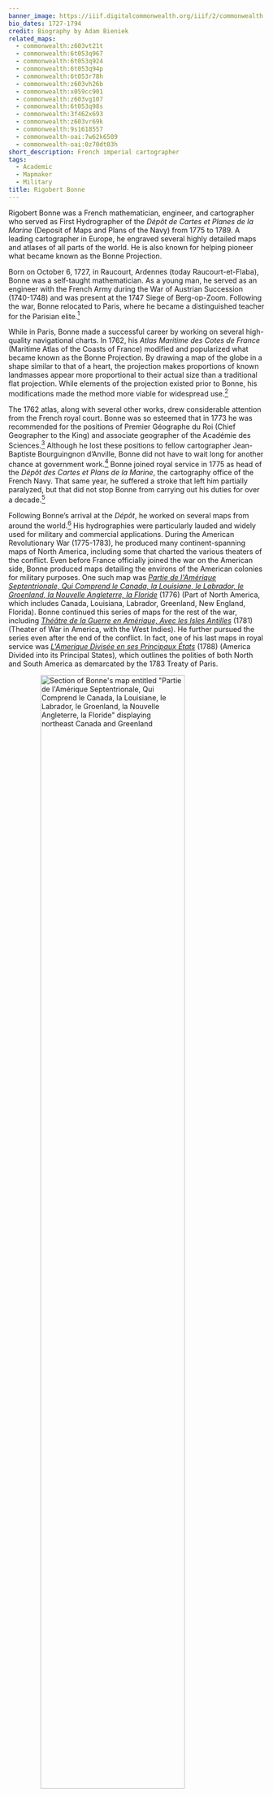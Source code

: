 ```yaml
---
banner_image: https://iiif.digitalcommonwealth.org/iiif/2/commonwealth:z603vt223/5839,4377,3138,1380/,1200/0/default.jpg
bio_dates: 1727-1794
credit: Biography by Adam Bieniek
related_maps:
  - commonwealth:z603vt21t
  - commonwealth:6t053q967
  - commonwealth:6t053q924
  - commonwealth:6t053q94p
  - commonwealth:6t053r78h
  - commonwealth:z603vh26b
  - commonwealth:x059cc901
  - commonwealth:z603vg107
  - commonwealth:6t053q98s
  - commonwealth:3f462x693
  - commonwealth:z603vr69k
  - commonwealth:9s1618557
  - commonwealth-oai:7w62k6509
  - commonwealth-oai:0z70dt03h
short_description: French imperial cartographer
tags:
  - Academic
  - Mapmaker
  - Military
title: Rigobert Bonne
---
```


Rigobert Bonne was a French mathematician, engineer, and cartographer who served as First Hydrographer of the _Dépôt de Cartes et Planes de la Marine_ (Deposit of Maps and Plans of the Navy) from 1775 to 1789. A leading cartographer in Europe, he engraved several highly detailed maps and atlases of all parts of the world. He is also known for helping pioneer what became known as the Bonne Projection.

Born on October 6, 1727, in Raucourt, Ardennes (today Raucourt-et-Flaba), Bonne was a self-taught mathematician. As a young man, he served as an engineer with the French Army during the War of Austrian Succession (1740-1748) and was present at the 1747 Siege of Berg-op-Zoom. Following the war, Bonne relocated to Paris, where he became a distinguished teacher for the Parisian elite.[^1]

While in Paris, Bonne made a successful career by working on several high-quality navigational charts. In 1762, his _Atlas Maritime des Cotes de France_ (Maritime Atlas of the Coasts of France) modified and popularized what became known as the Bonne Projection. By drawing a map of the globe in a shape similar to that of a heart, the projection makes proportions of known landmasses appear more proportional to their actual size than a traditional flat projection. While elements of the projection existed prior to Bonne, his modifications made the method more viable for widespread use.[^2]

The 1762 atlas, along with several other works, drew considerable attention from the French royal court. Bonne was so esteemed that in 1773 he was recommended for the positions of Premier Géographe du Roi (Chief Geographer to the King) and associate geographer of the Académie des Sciences.[^3] Although he lost these positions to fellow cartographer Jean-Baptiste Bourguingnon d’Anville, Bonne did not have to wait long for another chance at government work.[^4] Bonne joined royal service in 1775 as head of the _Dépôt des Cartes et Plans de la Marine_, the cartography office of the French Navy. That same year, he suffered a stroke that left him partially paralyzed, but that did not stop Bonne from carrying out his duties for over a decade.[^5]

Following Bonne’s arrival at the _Dépôt_, he worked on several maps from around the world.[^6] His hydrographies were particularly lauded and widely used for military and commercial applications. During the American Revolutionary War (1775-1783), he produced many continent-spanning maps of North America, including some that charted the various theaters of the conflict. Even before France officially joined the war on the American side, Bonne produced maps detailing the environs of the American colonies for military purposes. One such map was [_Partie de l'Amérique Septentrionale, Qui Comprend le Canada, la Louisiane, le Labrador, le Groenland, la Nouvelle Angleterre, la Floride_](/maps/commonwealth:x059cc901/) (1776) (Part of North America, which includes Canada, Louisiana, Labrador, Greenland, New England, Florida). Bonne continued this series of maps for the rest of the war, including [_Théâtre de la Guerre en Amérique, Avec les Isles Antilles_](/maps/commonwealth:9s1618557/) (1781) (Theater of War in America, with the West Indies). He further pursued the series even after the end of the conflict. In fact, one of his last maps in royal service was [_L'Amerique Divisée en ses Principaux États_](/maps/commonwealth:z603vt21t/) (1788) (America Divided into its Principal States), which outlines the polities of both North and South America as demarcated by the 1783 Treaty of Paris.

<a href="/maps/commonwealth:x059cc901/"><img src="https://iiif.digitalcommonwealth.org/iiif/2/commonwealth:x059cc919/4522,976,4015,4954/pct:50/0/default.jpg" alt="Section of Bonne&#39;s map entitled &quot;Partie de l&#39;Amérique Septentrionale, Qui Comprend le Canada, la Louisiane, le Labrador, le Groenland, la Nouvelle Angleterre, la Floride&quot; displaying northeast Canada and Greenland" style="display: block;margin-left: auto;margin-right: auto;width: 75%;" title="Section of Bonne&#39;s map &quot;Partie de l&#39;Amérique Septentrionale, Qui Comprend le Canada, la Louisiane, le Labrador, le Groenland, la Nouvelle Angleterre, la Floride&quot; displaying northeast Canada and Greenland"/></a>

Outside of his official capacity, Bonne collaborated with other cartographers and philosophers of the era. One famous work from this period, produced in collaboration with famed philosopher Abbe Guillaume-Thomas-Francois Raynal, is the [_Atlas de Toutes les Parties Connues du Globe Terrestre: Dressé pour l'Histoire Philosophique Et Politique des Établissements Et du Commerce des Européens dans les Deux Indes_](https://digitalarchive.tpl.ca/objects/351484/atlas-de-toutes-les-parties-connues-du-globe-terrestre--dr) (1780) (Atlas of All the Known Parts of the Terrestrial Globe: Drawn up for the Philosophical and Political History of the Settlements and Commerce of Europeans in the Two Indies).[^7] Perhaps Bonne’s best-known collaboration is the _Atlas Encyclopédique_ (1788), which he wrote with fellow cartographer and geologist Nicholas Desmarest.[^8]

Following his departure from royal service in 1789, Bonne continued to live in Paris and produce maps.[^9] To this day, his maps are known for their distinctive focus on accuracy over artistic flair. Many of his inland maps appear blank where information was unclear, and certain common elements, such as rose compasses, are not present.[^10] For instance, both elements are noticeably absent in the aforementioned 1776 map _Partie de l’Amérique Septentrionale_. However, Bonne did not reject decoration entirely, reportedly once stating, “\[an undecorated map is\] so dry a subject that opportunities for treating it as a picture should not be lost.”[^11]

Bonne died from dropsy (edema) on September 2, 1794.[^12] He was survived by his son Charles-Marie Rigobert, who enjoyed a prosperous career in cartography.[^13] While the _Dépôt des Cartes et Plans de la Marine_ no longer exists, its successor, the _Service Hydrographique et Océanographique de la Marine_, still provides geographical support for the French Navy today.[^14] 


Banner image: detail from [Bonne, L'Amerique divisée en ses principaux États, 1788](/maps/commonwealth:z603vt21t)

[^1]: Jean Baptiste Joseph Boulliot, _Biographie ardennaise, ou Histoire des ardennais. . ._ (Paris: Chez L'Editeur, 1830), 1: 131.

[^2]: William Ravenhill, “Projections for the Large General Maps of Britain, 1583–1700,” _Imago Mundi: The International Journal for the History of Cartography_ 33 (1981): 27.

[^3]: Christine Marie Petto, _When France Was King of Cartography: The Patronage and Production of Maps in Early Modern France_ (Lanham, MD: Lexington Books, 2007), 80.

[^4]: Petto, _When France Was King of Cartography_, 80.

[^5]: _Bonne, Rigobert (October 6, 1727 - September 2, 1794)_, Geographicus Rare Antique Maps, (n.d.) https://www.geographicus.com/P/ctgy&Category_Code=bonne; Boulliot, Biographie ardennaise, 1: 131.

[^6]: Boulliot, _Biographie ardennaise_, 1: 131.

[^7]: Rigobert Bonne and Guillaume-Thomas-Francois Raynal, _Atlas of All the Known Parts. . ._ (Geneva: Chez Jean Leonard Pellet, 1780).

[^8]: Rigobert Bonne and Nicolas Desmarest, _Atlas Encyclopé dique, Contenant La Géographie Ancienne. . ._ (Paris: Hôtel de Thou, 1787).

[^9]: Boulliot, _Biographie ardennaise_, 1: 131.

[^10]: _Bonne, Rigobert (October 6, 1727 - September 2, 1794)_, Geographicus Rare Antique Maps.

[^11]: Bonne quoted in Timothy O’Neill, Review of _Cartography_ by J. H. Andrews, John Crowley, John Sheehan, and J. A. Claffey, _Books Ireland_, no. 317 (December 2009): 280.

[^12]: Boulliot, _Biographie ardennaise_, 1: 131; _Bonne, Rigobert (October 6, 1727 - September 2, 1794)_, Geographicus Rare Antique Maps. 

[^13]: Boulliot, _Biographie ardennaise_, 1: 131.

[^14]: _Missions_. Shom. (n.d.) https://www.shom.fr/index.php/en/node/15.


### Bibliography

Bonne, Rigobert, and Nicolas Desmarest. _Atlas encyclopédique, contenant la géographie ancienne, et quelques cartes sur la géographie du moyen age, la geographie moderne, et les cartes relatives a la géographie physique_. Paris: Hôtel de Thou, 1787.

_Bonne, Rigobert (October 6, 1727 – September 2, 1794)_. Geographicus Rare Antique Maps. (n.d.). https ://www.geographicus.com/P/ctgy&Category_Code=bonne.  

Boulliot, Jean Baptiste Joseph. _Biographie ardennaise, ou Histoire des ardennais. . ._ Vol. 1. Paris: Chez L'Editeur, 1830. https://books.google.fr/books?id=I1iF5lcyXDMC&pg=PA131&dq=#v=onepage&q&f=false

_Missions_. Shom. (n.d.). Accessed February 22, 2023, https://www.shom.fr/index.php/en/node/15.  

O’Neill, Timothy. Review of _Cartography_, by J. H. Andrews, John Crowley, John Sheehan, and J. A. Claffey. _Books Ireland_, no. 317 (December 2009): 280–2. http://www.jstor.org/stable/40406321.

Petto, Christine Marie. _When France Was King of Cartography: The Patronage and Production of Maps in Early Modern France_. Lanham, MD: Lexington Books, 2007.

Ravenhill, William. “Projections for the Large General Maps of Britain, 1583–1700.” _Imago Mundi: The International Journal for the History of Cartography_ 33 (1981): 21–32. http://www.jstor.org/stable/1150781

***
